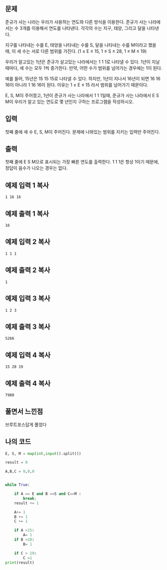 ## 문제

준규가 사는 나라는 우리가 사용하는 연도와 다른 방식을 이용한다. 준규가 사는 나라에서는 수 3개를 이용해서 연도를 나타낸다. 각각의 수는 지구, 태양, 그리고 달을 나타낸다.

지구를 나타내는 수를 E, 태양을 나타내는 수를 S, 달을 나타내는 수를 M이라고 했을 때, 이 세 수는 서로 다른 범위를 가진다. (1 ≤ E ≤ 15, 1 ≤ S ≤ 28, 1 ≤ M ≤ 19)

우리가 알고있는 1년은 준규가 살고있는 나라에서는 1 1 1로 나타낼 수 있다. 1년이 지날 때마다, 세 수는 모두 1씩 증가한다. 만약, 어떤 수가 범위를 넘어가는 경우에는 1이 된다.

예를 들어, 15년은 15 15 15로 나타낼 수 있다. 하지만, 1년이 지나서 16년이 되면 16 16 16이 아니라 1 16 16이 된다. 이유는 1 ≤ E ≤ 15 라서 범위를 넘어가기 때문이다.

E, S, M이 주어졌고, 1년이 준규가 사는 나라에서 1 1 1일때, 준규가 사는 나라에서 E S M이 우리가 알고 있는 연도로 몇 년인지 구하는 프로그램을 작성하시오.

## 입력

첫째 줄에 세 수 E, S, M이 주어진다. 문제에 나와있는 범위를 지키는 입력만 주어진다.

## 출력

첫째 줄에 E S M으로 표시되는 가장 빠른 연도를 출력한다. 1 1 1은 항상 1이기 때문에, 정답이 음수가 나오는 경우는 없다.

## 예제 입력 1 복사

```
1 16 16
```

## 예제 출력 1 복사

```
16
```

## 예제 입력 2 복사

```
1 1 1
```

## 예제 출력 2 복사

```
1
```

## 예제 입력 3 복사

```
1 2 3
```

## 예제 출력 3 복사

```
5266
```

## 예제 입력 4 복사

```
15 28 19
```

## 예제 출력 4 복사

```
7980
```





## 풀면서 느낀점

브루트포스답게 풀었다



## 나의 코드

```python
E, S, M = map(int,input().split())

result = 0 

A,B,C = 0,0,0 


while True:

    if A == E and B ==S and C==M :
        break;
    result += 1

    A+= 1
    B += 1
    C += 1

    if A >15:
        A= 1
    if B >28:
        B= 1

    if C > 19:
        C =1
print(result)
```


